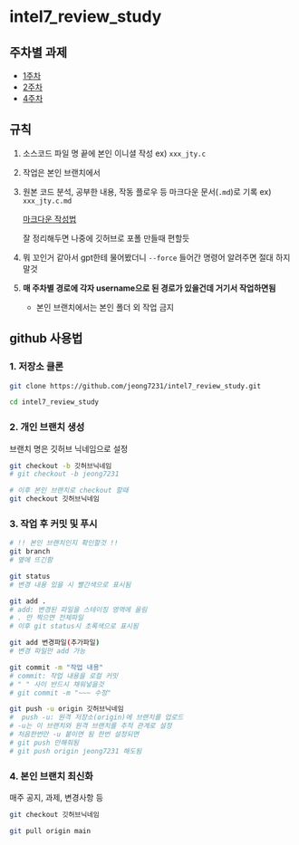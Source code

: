 # intel7_review_study

## 주차별 과제

- [1주차](1st_week/1st_week.md)
- [2주차](2nd_week/2nd_week.md)
- [4주차](4th_week/4th_week.md)

## 규칙
1. 소스코드 파일 명 끝에 본인 이니셜 작성 ex) `xxx_jty.c`
2. 작업은 본인 브랜치에서
3. 원본 코드 분석, 공부한 내용, 작동 플로우 등 마크다운 문서(`.md`)로 기록 ex) `xxx_jty.c.md`
   
   [마크다운 작성법](https://namu.wiki/w/%EB%A7%88%ED%81%AC%EB%8B%A4%EC%9A%B4)

   잘 정리해두면 나중에 깃허브로 포폴 만들때 편할듯

4. 뭐 꼬인거 같아서 gpt한테 물어봤더니 `--force` 들어간 명령어 알려주면 절대 하지말것

5. **매 주차별 경로에 각자 username으로 된 경로가 있을건데 거기서 작업하면됨**
   - 본인 브랜치에서는 본인 폴더 외 작업 금지
   

## github 사용법
### 1. 저장소 클론
```bash
git clone https://github.com/jeong7231/intel7_review_study.git

cd intel7_review_study
```

### 2. 개인 브랜치 생성
브랜치 명은 깃허브 닉네임으로 설정
```bash
git checkout -b 깃허브닉네임
# git checkout -b jeong7231

# 이후 본인 브랜치로 checkout 할때
git checkout 깃허브닉네임
```

### 3. 작업 후 커밋 및 푸시
```bash
# !! 본인 브랜치인지 확인할것 !!
git branch
# 옆에 뜨긴함

git status
# 변경 내용 있을 시 빨간색으로 표시됨

git add .
# add: 변경된 파일을 스테이징 영역에 올림
# . 만 찍으면 전체파일
# 이후 git status시 초록색으로 표시됨

git add 변경파일(추가파일)
# 변경 파일만 add 가능

git commit -m "작업 내용" 
# commit: 작업 내용을 로컬 커밋
# " " 사이 반드시 채워넣을것
# git commit -m "~~~ 수정"

git push -u origin 깃허브닉네임
#  push -u: 원격 저장소(origin)에 브랜치를 업로드
# -u는 이 브랜치와 원격 브랜치를 추적 관계로 설정
# 처음한번만 -u 붙이면 됨 한번 설정되면
# git push 만해줘됨
# git push origin jeong7231 해도됨
```

### 4. 본인 브랜치 최신화
매주 공지, 과제, 변경사항 등
```bash
git checkout 깃허브닉네임

git pull origin main
```




